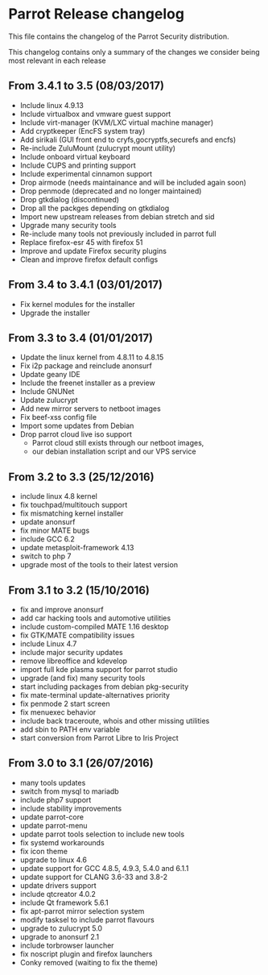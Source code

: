 # Parrot Release changelog

This file contains the changelog of the Parrot Security distribution.

This changelog contains only a summary of the changes we consider being most relevant in each release


## From 3.4.1 to 3.5 (08/03/2017)
* Include linux 4.9.13
* Include virtualbox and vmware guest support
* Include virt-manager (KVM/LXC virtual machine manager)
* Add cryptkeeper (EncFS system tray)
* Add sirikali (GUI front end to cryfs,gocryptfs,securefs and encfs)
* Re-include ZuluMount (zulucrypt mount utility)
* Include onboard virtual keyboard
* Include CUPS and printing support
* Include experimental cinnamon support
* Drop airmode (needs maintainance and will be included again soon)
* Drop penmode (deprecated and no longer maintained)
* Drop gtkdialog (discontinued)
* Drop all the packges depending on gtkdialog
* Import new upstream releases from debian stretch and sid
* Upgrade many security tools
* Re-include many tools not previously included in parrot full
* Replace firefox-esr 45 with firefox 51
* Improve and update Firefox security plugins
* Clean and improve firefox default configs

## From 3.4 to 3.4.1 (03/01/2017)
* Fix kernel modules for the installer
* Upgrade the installer

## From 3.3 to 3.4 (01/01/2017)
* Update the linux kernel from 4.8.11 to 4.8.15
* Fix i2p package and reinclude anonsurf
* Update geany IDE
* Include the freenet installer as a preview
* Include GNUNet
* Update zulucrypt
* Add new mirror servers to netboot images
* Fix beef-xss config file
* Import some updates from Debian
* Drop parrot cloud live iso support
  + Parrot cloud still exists through our netboot images,
  + our debian installation script and our VPS service


## From 3.2 to 3.3 (25/12/2016)
* include linux 4.8 kernel
* fix touchpad/multitouch support
* fix mismatching kernel installer
* update anonsurf
* fix minor MATE bugs
* include GCC 6.2
* update metasploit-framework 4.13
* switch to php 7
* upgrade most of the tools to their latest version


## From 3.1 to 3.2 (15/10/2016)
* fix and improve anonsurf
* add car hacking tools and automotive utilities
* include custom-compiled MATE 1.16 desktop
* fix GTK/MATE compatibility issues
* include Linux 4.7
* include major security updates
* remove libreoffice and kdevelop
* import full kde plasma support for parrot studio
* upgrade (and fix) many security tools
* start including packages from debian pkg-security
* fix mate-terminal update-alternatives priority
* fix penmode 2 start screen
* fix menuexec behavior
* include back traceroute, whois and other missing utilities
* add sbin to PATH env variable
* start conversion from Parrot Libre to Iris Project






## From 3.0 to 3.1 (26/07/2016)
* many tools updates
* switch from mysql to mariadb
* include php7 support
* include stability improvements
* update parrot-core
* update parrot-menu
* update parrot tools selection to include new tools
* fix systemd workarounds
* fix icon theme
* upgrade to linux 4.6
* update support for GCC 4.8.5, 4.9.3, 5.4.0 and 6.1.1
* update support for CLANG 3.6-33 and 3.8-2
* update drivers support
* include qtcreator 4.0.2
* include Qt framework 5.6.1 
* fix apt-parrot mirror selection system
* modify tasksel to include parrot flavours
* upgrade to zulucrypt 5.0
* upgrade to anonsurf 2.1
* include torbrowser launcher
* fix noscript plugin and firefox launchers
* Conky removed (waiting to fix the theme)
